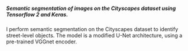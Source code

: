##### Semantic segmentation of images on the Cityscapes dataset using Tensorflow 2 and Keras. 

I perform semantic segmentation on the Cityscapes dataset to identify street-level objects. The model is a modified U-Net architecture, using a pre-trained VGGnet encoder.
